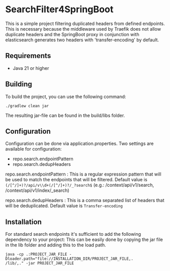 # SearchFilter4SpringBoot
This is a simple project filtering duplicated headers
from defined endpoints. 
This is necessary because the middleware used by Traefik 
does not allow duplicate headers and the SpringBoot proxy 
in conjunction with elasticsearch generates two headers 
with 'transfer-encoding' by default.

## Requirements
- Java 21 or higher

## Building
To build the project, you can use the following command:
```shell
./gradlew clean jar
```
The resulting jar-file can be found in the build/libs folder.

## Configuration
Configuration can be done via application.properties. 
Two settings are available for configuration:
- repo.search.endpointPattern
- repo.search.dedupHeaders

repo.search.endpointPattern
: This is a regular expression pattern that will be used to match the endpoints that will be filtered.
Default value is `(/[^/]+)?/api/v\\d+(/[^/]+)?/_?search$`
(e.g.: /context/api/v1/search, /context/api/v1/index/_search)

repo.search.dedupHeaders
: This is a comma separated list of headers that will be deduplicated.
Default value is `Transfer-encoding`

## Installation
For standard search endpoints it's sufficient to
add the following dependency to your project:
This can be easily done by copying the jar file 
in the lib folder and adding this to the load path.
```shell
java -cp .:PROJECT_JAR_FILE -Dloader.path="file://INSTALLATION_DIR/PROJECT_JAR_FILE,.
/lib/,." -jar PROJECT_JAR_FILE
```
